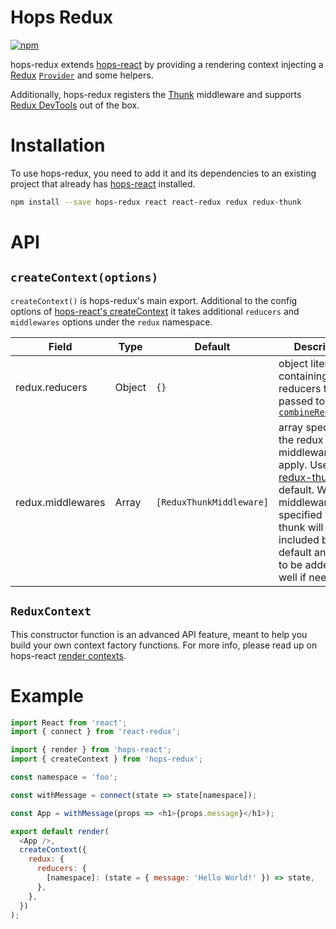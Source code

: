# Hops Redux

[![npm](https://img.shields.io/npm/v/hops-redux.svg)](https://www.npmjs.com/package/hops-redux)

hops-redux extends [hops-react](https://github.com/xing/hops/tree/master/packages/react) by providing a rendering context injecting a [Redux](https://github.com/reactjs/redux) [`Provider`](https://github.com/reactjs/react-redux) and some helpers.

Additionally, hops-redux registers the [Thunk](https://github.com/gaearon/redux-thunk) middleware and supports [Redux DevTools](https://github.com/zalmoxisus/redux-devtools-extension) out of the box.

# Installation

To use hops-redux, you need to add it and its dependencies to an existing project that already has [hops-react](https://github.com/xing/hops/tree/master/packages/react) installed.

```bash
npm install --save hops-redux react react-redux redux redux-thunk
```

# API

## `createContext(options)`

`createContext()` is hops-redux's main export. Additional to the config options of [hops-react's createContext](https://github.com/xing/hops/tree/master/packages/react#createcontextoptions) it takes additional `reducers` and `middlewares` options under the `redux` namespace.

| Field             | Type   | Default                  | Description                                                                                                                                                                                                                                |
| ----------------- | ------ | ------------------------ | ------------------------------------------------------------------------------------------------------------------------------------------------------------------------------------------------------------------------------------------ |
| redux.reducers    | Object | `{}`                     | object literal containing reducers to be passed to Redux's [`combineReducers()`](http://redux.js.org/docs/api/combineReducers.html)                                                                                                        |
| redux.middlewares | Array  | `[ReduxThunkMiddleware]` | array specifying the redux middlewares to apply. Uses [redux-thunk](https://github.com/gaearon/redux-thunk) as default. When middlewares is specified redux-thunk will not be included by default and needs to be added as well if needed. |

## `ReduxContext`

This constructor function is an advanced API feature, meant to help you build your own context factory functions. For more info, please read up on hops-react [render contexts](https://github.com/xing/hops/tree/master/packages/react#render-contexts).

# Example

```js
import React from 'react';
import { connect } from 'react-redux';

import { render } from 'hops-react';
import { createContext } from 'hops-redux';

const namespace = 'foo';

const withMessage = connect(state => state[namespace]);

const App = withMessage(props => <h1>{props.message}</h1>);

export default render(
  <App />,
  createContext({
    redux: {
      reducers: {
        [namespace]: (state = { message: 'Hello World!' }) => state,
      },
    },
  })
);
```
